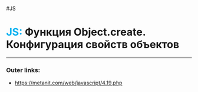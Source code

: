 #JS
# <font color="#00b0f0">JS:</font> Функция Object.create. Конфигурация свойств объектов
---
### Outer links:
- https://metanit.com/web/javascript/4.19.php